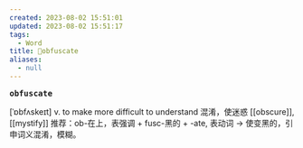 ```yaml
---
created: 2023-08-02 15:51:01
updated: 2023-08-02 15:51:17
tags:
  - Word
title: 📖obfuscate
aliases:
  - null
---
```


<pre><strong>obfuscate</strong></pre>
[ˈɒbfʌskeɪt]
v. to make more difficult to understand 混淆，使迷惑
[[obscure]], [[mystify]]
推荐：ob-在上，表强调 + fusc-黑的 + -ate, 表动词 → 使变黑的，引申词义混淆，模糊。